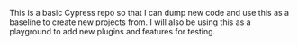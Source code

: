This is a basic Cypress repo so that I can dump new code and use this as a baseline to create new projects from. I will also be using this as a playground to add new plugins and features for testing.